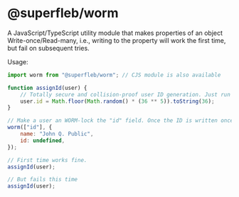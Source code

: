 # @superfleb/worm

A JavaScript/TypeScript utility module that makes properties of an object Write-once/Read-many, i.e., writing to the
property will work the first time, but fail on subsequent tries.

Usage:

```javascript
import worm from "@superfleb/worm"; // CJS module is also available

function assignId(user) {
	// Totally secure and collision-proof user ID generation. Just run with it.
	user.id = Math.floor(Math.random() * (36 ** 5)).toString(36);
}

// Make a user an WORM-lock the "id" field. Once the ID is written once, it will fail.
worm(["id"], {
	name: "John Q. Public",
	id: undefined,
});

// First time works fine.
assignId(user);

// But fails this time
assignId(user);
```
